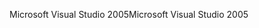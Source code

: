 <span data-ttu-id="b692e-101">Microsoft Visual Studio 2005</span><span class="sxs-lookup"><span data-stu-id="b692e-101">Microsoft Visual Studio 2005</span></span>